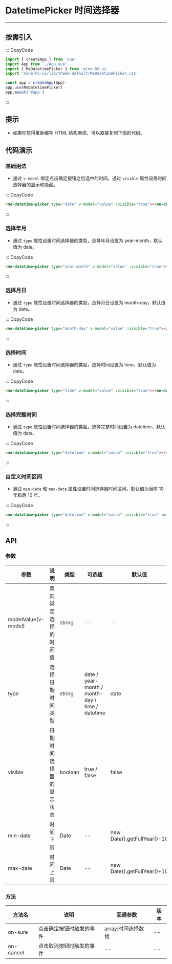 # DatetimePicker 时间选择器

---

## 按需引入

::: CopyCode

```JavaScript
import { createApp } from 'vue'
import App from './App.vue'
import { MeDatetimePicker } from 'mine-h5-ui'
import 'mine-h5-ui/lib/theme-default/MeDatetimePicker.css'

const app = createApp(App)
app.use(MeDatetimePicker)
app.mount('#app')
```

:::

## 提示

- 如果你觉得重新编写 HTML 结构麻烦，可以直接复制下面的代码。

## 代码演示

### 基础用法

- 通过 `v-model` 绑定点击确定按钮之后选中的时间，通过 `visible` 属性设置时间选择器的显示和隐藏。

::: CopyCode

```HTML
<me-datetime-picker type="date" v-model="value" :visible="true"></me-datetime-picker>
```

:::

### 选择年月

- 通过 `type` 属性设置时间选择器的类型，选择年月设置为 year-month，默认值为 date。

::: CopyCode

```HTML
<me-datetime-picker type="year-month" v-model="value" :visible="true"></me-datetime-picker>
```

:::

### 选择月日

- 通过 `type` 属性设置时间选择器的类型，选择月日设置为 month-day，默认值为 date。

::: CopyCode

```HTML
<me-datetime-picker type="month-day" v-model="value" :visible="true"></me-datetime-picker>
```

:::

### 选择时间

- 通过 `type` 属性设置时间选择器的类型，选择时间设置为 time，默认值为 date。

::: CopyCode

```HTML
<me-datetime-picker type="time" v-model="value" :visible="true"></me-datetime-picker>
```

:::

### 选择完整时间

- 通过 `type` 属性设置时间选择器的类型，选择完整时间设置为 datetime，默认值为 date。

::: CopyCode

```HTML
<me-datetime-picker type="datetime" v-model="value" :visible="true"></me-datetime-picker>
```

:::

### 自定义时间区间

- 通过 `min-date` 和 `max-date` 属性设置时间选择器时间区间。默认值为当前 10 年和后 10 年。

::: CopyCode

```HTML
<me-datetime-picker type="datetime" v-model="value" :visible="true" :min-date="" :max-date="" ></me-datetime-picker>
```

:::

## API

### 参数

| 参数                | 说明                     | 类型    | 可选值                                          | 默认值                      | 版本 |
| ------------------- | ------------------------ | ------- | ----------------------------------------------- | --------------------------- | ---- |
| modelValue(v-model) | 双向绑定选择的时间值     | string  | --                                              | --                          | --   |
| type                | 选择日期时间类型         | string  | date / year-month / month-day / time / datetime | date                        | --   |
| visible             | 日期时间选择器的显示状态 | boolean | true / false                                    | false                       | --   |
| min-date            | 时间下限                 | Date    | --                                              | new Date().getFullYear()-10 | --   |
| max-date            | 时间上限                 | Date    | --                                              | new Date().getFullYear()+10 | --   |

### 方法

| 方法名    | 说明                     | 回调参数           | 版本 |
| --------- | ------------------------ | ------------------ | ---- |
| on-sure   | 点击确定按钮时触发的事件 | array:时间选择数组 | --   |
| on-cancel | 点击取消按钮时触发的事件 | --                 | --   |
